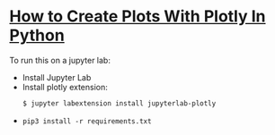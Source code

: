 # [How to Create Plots With Plotly In Python](https://www.thepythoncode.com/article/creating-dynamic-plots-with-plotly-visualization-tool-in-python)
To run this on a jupyter lab:
- Install Jupyter Lab
- Install plotly extension:
    ```bash
    $ jupyter labextension install jupyterlab-plotly
    ```
- `pip3 install -r requirements.txt`
